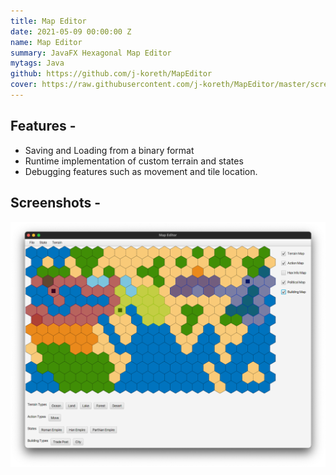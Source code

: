 ```yaml
---
title: Map Editor
date: 2021-05-09 00:00:00 Z
name: Map Editor
summary: JavaFX Hexagonal Map Editor
mytags: Java
github: https://github.com/j-koreth/MapEditor
cover: https://raw.githubusercontent.com/j-koreth/MapEditor/master/screenshot.png
---
```


## Features - 
* Saving and Loading from a binary format
* Runtime implementation of custom terrain and states
* Debugging features such as movement and tile location. 

## Screenshots - 
![Screenshot](https://raw.githubusercontent.com/j-koreth/MapEditor/master/screenshot.png)

